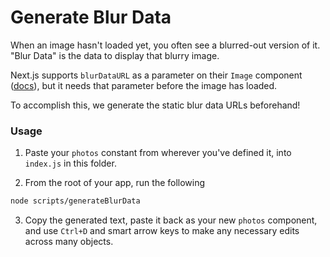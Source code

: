 # Generate Blur Data

When an image hasn't loaded yet, you often see a blurred-out version of it. "Blur Data" is the data to display that blurry image.

Next.js supports `blurDataURL` as a parameter on their `Image` component ([docs](https://nextjs.org/docs/app/api-reference/components/image#blurdataurl)), but it needs that parameter before the image has loaded.

To accomplish this, we generate the static blur data URLs beforehand!

### Usage

1. Paste your `photos` constant from wherever you've defined it, into `index.js` in this folder.

2. From the root of your app, run the following

```bash
node scripts/generateBlurData
```

3. Copy the generated text, paste it back as your new `photos` component, and use `Ctrl+D` and smart arrow keys to make any necessary edits across many objects.
